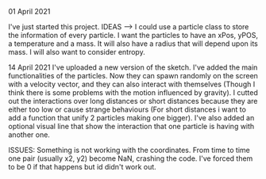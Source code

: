 01 April 2021

I've just started this project.
IDEAS --> I could use a particle class to store the information of every particle. I want the particles to have an xPos, yPOS, a temperature and a mass. It will
          also have a radius that will depend upon its mass. I will also want to consider entropy.
          
14 April 2021
I've uploaded a new version of the sketch. I've added the main functionalities of the particles. Now they can spawn randomly on the screen with a velocity vector, and they can also interact with themselves (Though I think there is some problems with the motion influenced by gravity). I cutted out the interactions over long distances or short distances because they are either too low or cause strange behaviours (For short distances i want to add a function that unify 2 particles making one bigger). I've also added an optional visual line that show the interaction that one particle is having with another one.

ISSUES: Something is not working with the coordinates. From time to time one pair (usually x2, y2) become NaN, crashing the code. I've forced them to be 0 if that happens but id didn't work out.
